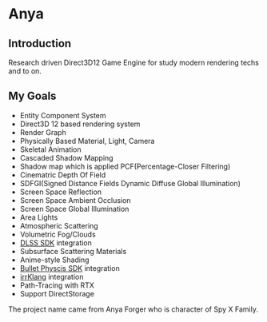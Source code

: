 # Anya
## Introduction
Research driven Direct3D12 Game Engine for study modern rendering techs and to on.

## My Goals
* Entity Component System
* Direct3D 12 based rendering system
* Render Graph
* Physically Based Material, Light, Camera
* Skeletal Animation
* Cascaded Shadow Mapping
* Shadow map which is applied PCF(Percentage-Closer Filtering)
* Cinematric Depth Of Field
* SDFGI(Signed Distance Fields Dynamic Diffuse Global Illumination)
* Screen Space Reflection
* Screen Space Ambient Occlusion
* Screen Space Global Illumination
* Area Lights
* Atmospheric Scattering
* Volumetric Fog/Clouds
* [DLSS SDK](https://developer.nvidia.com/rtx/ray-tracing/dlss/get-started) integration
* Subsurface Scattering Materials
* Anime-style Shading
* [Bullet Physcis SDK](https://github.com/bulletphysics/bullet3) integration
* [irrKlang](https://www.ambiera.com/irrklang) integration
* Path-Tracing with RTX
* Support DirectStorage

The project name came from Anya Forger who is character of Spy X Family.
